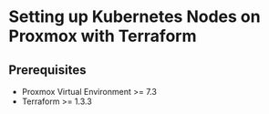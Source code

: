 # Setting up Kubernetes Nodes on Proxmox with Terraform 

## Prerequisites
- Proxmox Virtual Environment >= 7.3
- Terraform >= 1.3.3




